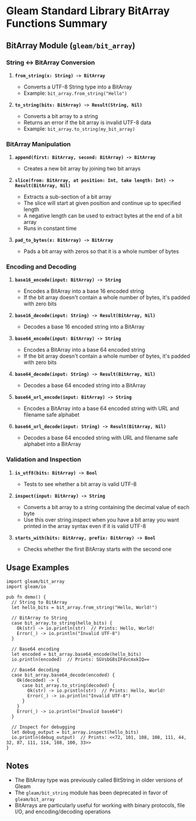 # Gleam Standard Library BitArray Functions Summary

## BitArray Module (`gleam/bit_array`)

### String ↔ BitArray Conversion

1. **`from_string(x: String) -> BitArray`**
   - Converts a UTF-8 String type into a BitArray
   - Example: `bit_array.from_string("Hello")`

2. **`to_string(bits: BitArray) -> Result(String, Nil)`**
   - Converts a bit array to a string
   - Returns an error if the bit array is invalid UTF-8 data
   - Example: `bit_array.to_string(my_bit_array)`

### BitArray Manipulation

1. **`append(first: BitArray, second: BitArray) -> BitArray`**
   - Creates a new bit array by joining two bit arrays

2. **`slice(from: BitArray, at position: Int, take length: Int) -> Result(BitArray, Nil)`**
   - Extracts a sub-section of a bit array
   - The slice will start at given position and continue up to specified length
   - A negative length can be used to extract bytes at the end of a bit array
   - Runs in constant time

3. **`pad_to_bytes(x: BitArray) -> BitArray`**
   - Pads a bit array with zeros so that it is a whole number of bytes

### Encoding and Decoding

1. **`base16_encode(input: BitArray) -> String`**
   - Encodes a BitArray into a base 16 encoded string
   - If the bit array doesn't contain a whole number of bytes, it's padded with zero bits

2. **`base16_decode(input: String) -> Result(BitArray, Nil)`**
   - Decodes a base 16 encoded string into a BitArray

3. **`base64_encode(input: BitArray) -> String`**
   - Encodes a BitArray into a base 64 encoded string
   - If the bit array doesn't contain a whole number of bytes, it's padded with zero bits

4. **`base64_decode(input: String) -> Result(BitArray, Nil)`**
   - Decodes a base 64 encoded string into a BitArray

5. **`base64_url_encode(input: BitArray) -> String`**
   - Encodes a BitArray into a base 64 encoded string with URL and filename safe alphabet

6. **`base64_url_decode(input: String) -> Result(BitArray, Nil)`**
   - Decodes a base 64 encoded string with URL and filename safe alphabet into a BitArray

### Validation and Inspection

1. **`is_utf8(bits: BitArray) -> Bool`**
   - Tests to see whether a bit array is valid UTF-8

2. **`inspect(input: BitArray) -> String`**
   - Converts a bit array to a string containing the decimal value of each byte
   - Use this over string.inspect when you have a bit array you want printed in the array syntax even if it is valid UTF-8

3. **`starts_with(bits: BitArray, prefix: BitArray) -> Bool`**
   - Checks whether the first BitArray starts with the second one

## Usage Examples

```gleam
import gleam/bit_array
import gleam/io

pub fn demo() {
  // String to BitArray
  let hello_bits = bit_array.from_string("Hello, World!")
  
  // BitArray to String
  case bit_array.to_string(hello_bits) {
    Ok(str) -> io.println(str)  // Prints: Hello, World!
    Error(_) -> io.println("Invalid UTF-8")
  }
  
  // Base64 encoding
  let encoded = bit_array.base64_encode(hello_bits)
  io.println(encoded)  // Prints: SGVsbG8sIFdvcmxkIQ==
  
  // Base64 decoding
  case bit_array.base64_decode(encoded) {
    Ok(decoded) -> {
      case bit_array.to_string(decoded) {
        Ok(str) -> io.println(str)  // Prints: Hello, World!
        Error(_) -> io.println("Invalid UTF-8")
      }
    }
    Error(_) -> io.println("Invalid base64")
  }
  
  // Inspect for debugging
  let debug_output = bit_array.inspect(hello_bits)
  io.println(debug_output)  // Prints: <<72, 101, 108, 108, 111, 44, 32, 87, 111, 114, 108, 100, 33>>
}
```

## Notes

- The BitArray type was previously called BitString in older versions of Gleam
- The `gleam/bit_string` module has been deprecated in favor of `gleam/bit_array`
- BitArrays are particularly useful for working with binary protocols, file I/O, and encoding/decoding operations